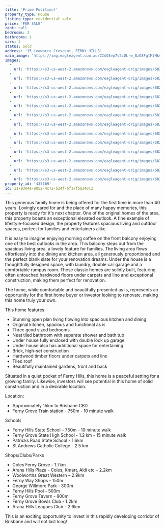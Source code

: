 ```yaml
---
title: 'Prime Position!'
property_type: House
listing_type: residential_sale
price: 'FOR SALE'
rent: null
bedrooms: 3
bathrooms: 1
cars: 2
status: Sold
address: '15 Leawarra Crescent, FERNY HILLS'
main_image: 'https://img.eagleagent.com.au/CIdQSep7s2iDL-w_8zO8FgtMtHk=/1280x854/smart/https://s3-us-west-2.amazonaws.com/eagleagent-orig/images/6821261/125821254-image-M.jpg'
images:
  -
    url: 'https://s3-us-west-2.amazonaws.com/eagleagent-orig/images/6821273/125821254-image-L.jpg'
  -
    url: 'https://s3-us-west-2.amazonaws.com/eagleagent-orig/images/6821272/125821254-image-K.jpg'
  -
    url: 'https://s3-us-west-2.amazonaws.com/eagleagent-orig/images/6821271/125821254-image-J.jpg'
  -
    url: 'https://s3-us-west-2.amazonaws.com/eagleagent-orig/images/6821270/125821254-image-I.jpg'
  -
    url: 'https://s3-us-west-2.amazonaws.com/eagleagent-orig/images/6821269/125821254-image-H.jpg'
  -
    url: 'https://s3-us-west-2.amazonaws.com/eagleagent-orig/images/6821268/125821254-image-G.jpg'
  -
    url: 'https://s3-us-west-2.amazonaws.com/eagleagent-orig/images/6821267/125821254-image-F.jpg'
  -
    url: 'https://s3-us-west-2.amazonaws.com/eagleagent-orig/images/6821266/125821254-image-E.jpg'
  -
    url: 'https://s3-us-west-2.amazonaws.com/eagleagent-orig/images/6821265/125821254-image-D.jpg'
  -
    url: 'https://s3-us-west-2.amazonaws.com/eagleagent-orig/images/6821264/125821254-image-C.jpg'
  -
    url: 'https://s3-us-west-2.amazonaws.com/eagleagent-orig/images/6821263/125821254-image-B.jpg'
  -
    url: 'https://s3-us-west-2.amazonaws.com/eagleagent-orig/images/6821262/125821254-image-A.jpg'
  -
    url: 'https://s3-us-west-2.amazonaws.com/eagleagent-orig/images/6821261/125821254-image-M.jpg'
property_id: '435169'
id: 1179304e-9052-4c72-b24f-bf17f5a340c2
---
```

This generous family home is being offered for the first time in more than 40 years. Lovingly cared for and the place of many happy memories, this property is ready for it's next chapter. One of the original homes of the area, this property boasts an exceptional elevated outlook. A fine example of lifestyle-focused design, the property features spacious living and outdoor spaces, perfect for families and entertainers alike.

It is easy to imagine enjoying morning coffee on the front balcony enjoying one of the best outlooks in the area. This balcony steps out from the spacious living area, a lovely feature for families. The living area flows effortlessly into the dining and kitchen area, all generously proportioned and the perfect blank slate for your renovation dreams. Under the house is a thoughtfully designed space, with laundry, double car garage and a comfortable rumpus room. These classic homes are solidly built, featuring often untouched hardwood floors under carpets and lino and exceptional construction, making them perfect for renovation.

The home, while comfortable and beautifully presented as is, represents an opportunity for the first home buyer or investor looking to renovate, making this home truly your own.

This home features:

*  Stunning open plan living flowing into spacious kitchen and dining
*  Original kitchen, spacious and functional as is
*  Three good sized bedrooms
*  Neat tiled bathroom with separate shower and bath tub
*  Under house fully enclosed with double lock up garage
*  Under house also has additional space for entertaining
*  Brick, high-set construction
*  Hardwood timber floors under carpets and lino
*  Tiled roof
*  Beautifully maintained gardens, front and back

Situated in a quiet pocket of Ferny Hills, this home is a peaceful setting for a growing family. Likewise, investors will see potential in this home of solid construction and in a desirable location.

Location:
*  Approximately 15km to Brisbane CBD
*  Ferny Grove Train station - 750m - 10 minute walk

Schools
*  Ferny Hills State School – 750m - 10 minute walk
*  Ferny Grove State High School - 1.2 km - 15 minute walk
*  Patricks Road State School - 1.6km
*  St Andrews Catholic College - 2.5 km

Shops/Clubs/Parks
*  Coles Ferny Grove - 1.7km
*  Arana Hills Plaza - Coles, Kmart, Aldi etc – 2.2km
*  Woolworths Great Western – 2.9km
*  Ferny Way Shops – 150m
*  George Willmore Park - 300m
*  Ferny Hills Pool - 500m
*  Ferny Grove Tavern - 600m
*  Ferny Grove Bowls Club - 1.2km
*  Arana Hills Leagues Club - 2.6km

This is an exciting opportunity to invest in this rapidly developing corridor of Brisbane and will not last long!